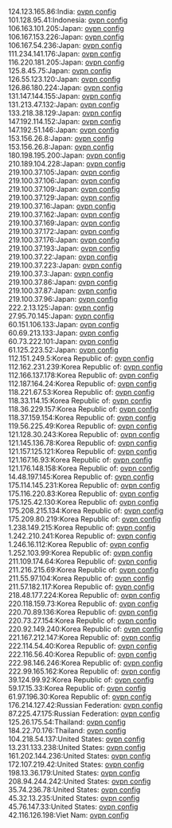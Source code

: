 124.123.165.86:India: [ovpn config](vpn/124_123_165_86.ovpn)  
101.128.95.41:Indonesia: [ovpn config](vpn/101_128_95_41.ovpn)  
106.163.101.205:Japan: [ovpn config](vpn/106_163_101_205.ovpn)  
106.167.153.226:Japan: [ovpn config](vpn/106_167_153_226.ovpn)  
106.167.54.236:Japan: [ovpn config](vpn/106_167_54_236.ovpn)  
111.234.141.176:Japan: [ovpn config](vpn/111_234_141_176.ovpn)  
116.220.181.205:Japan: [ovpn config](vpn/116_220_181_205.ovpn)  
125.8.45.75:Japan: [ovpn config](vpn/125_8_45_75.ovpn)  
126.55.123.120:Japan: [ovpn config](vpn/126_55_123_120.ovpn)  
126.86.180.224:Japan: [ovpn config](vpn/126_86_180_224.ovpn)  
131.147.144.155:Japan: [ovpn config](vpn/131_147_144_155.ovpn)  
131.213.47.132:Japan: [ovpn config](vpn/131_213_47_132.ovpn)  
133.218.38.129:Japan: [ovpn config](vpn/133_218_38_129.ovpn)  
147.192.114.152:Japan: [ovpn config](vpn/147_192_114_152.ovpn)  
147.192.51.146:Japan: [ovpn config](vpn/147_192_51_146.ovpn)  
153.156.26.8:Japan: [ovpn config](vpn/153_156_26_8.ovpn)  
153.156.26.8:Japan: [ovpn config](vpn/153_156_26_8.ovpn)  
180.198.195.200:Japan: [ovpn config](vpn/180_198_195_200.ovpn)  
210.189.104.228:Japan: [ovpn config](vpn/210_189_104_228.ovpn)  
219.100.37.105:Japan: [ovpn config](vpn/219_100_37_105.ovpn)  
219.100.37.106:Japan: [ovpn config](vpn/219_100_37_106.ovpn)  
219.100.37.109:Japan: [ovpn config](vpn/219_100_37_109.ovpn)  
219.100.37.129:Japan: [ovpn config](vpn/219_100_37_129.ovpn)  
219.100.37.16:Japan: [ovpn config](vpn/219_100_37_16.ovpn)  
219.100.37.162:Japan: [ovpn config](vpn/219_100_37_162.ovpn)  
219.100.37.169:Japan: [ovpn config](vpn/219_100_37_169.ovpn)  
219.100.37.172:Japan: [ovpn config](vpn/219_100_37_172.ovpn)  
219.100.37.176:Japan: [ovpn config](vpn/219_100_37_176.ovpn)  
219.100.37.193:Japan: [ovpn config](vpn/219_100_37_193.ovpn)  
219.100.37.22:Japan: [ovpn config](vpn/219_100_37_22.ovpn)  
219.100.37.223:Japan: [ovpn config](vpn/219_100_37_223.ovpn)  
219.100.37.3:Japan: [ovpn config](vpn/219_100_37_3.ovpn)  
219.100.37.86:Japan: [ovpn config](vpn/219_100_37_86.ovpn)  
219.100.37.87:Japan: [ovpn config](vpn/219_100_37_87.ovpn)  
219.100.37.96:Japan: [ovpn config](vpn/219_100_37_96.ovpn)  
222.2.13.125:Japan: [ovpn config](vpn/222_2_13_125.ovpn)  
27.95.70.145:Japan: [ovpn config](vpn/27_95_70_145.ovpn)  
60.151.106.133:Japan: [ovpn config](vpn/60_151_106_133.ovpn)  
60.69.213.133:Japan: [ovpn config](vpn/60_69_213_133.ovpn)  
60.73.222.101:Japan: [ovpn config](vpn/60_73_222_101.ovpn)  
61.125.223.52:Japan: [ovpn config](vpn/61_125_223_52.ovpn)  
112.151.249.5:Korea Republic of: [ovpn config](vpn/112_151_249_5.ovpn)  
112.162.231.239:Korea Republic of: [ovpn config](vpn/112_162_231_239.ovpn)  
112.166.137.178:Korea Republic of: [ovpn config](vpn/112_166_137_178.ovpn)  
112.187.164.24:Korea Republic of: [ovpn config](vpn/112_187_164_24.ovpn)  
118.221.67.53:Korea Republic of: [ovpn config](vpn/118_221_67_53.ovpn)  
118.33.114.15:Korea Republic of: [ovpn config](vpn/118_33_114_15.ovpn)  
118.36.229.157:Korea Republic of: [ovpn config](vpn/118_36_229_157.ovpn)  
118.37.159.154:Korea Republic of: [ovpn config](vpn/118_37_159_154.ovpn)  
119.56.225.49:Korea Republic of: [ovpn config](vpn/119_56_225_49.ovpn)  
121.128.30.243:Korea Republic of: [ovpn config](vpn/121_128_30_243.ovpn)  
121.145.136.78:Korea Republic of: [ovpn config](vpn/121_145_136_78.ovpn)  
121.157.125.121:Korea Republic of: [ovpn config](vpn/121_157_125_121.ovpn)  
121.167.16.93:Korea Republic of: [ovpn config](vpn/121_167_16_93.ovpn)  
121.176.148.158:Korea Republic of: [ovpn config](vpn/121_176_148_158.ovpn)  
14.48.197.145:Korea Republic of: [ovpn config](vpn/14_48_197_145.ovpn)  
175.114.145.231:Korea Republic of: [ovpn config](vpn/175_114_145_231.ovpn)  
175.116.220.83:Korea Republic of: [ovpn config](vpn/175_116_220_83.ovpn)  
175.125.42.130:Korea Republic of: [ovpn config](vpn/175_125_42_130.ovpn)  
175.208.215.134:Korea Republic of: [ovpn config](vpn/175_208_215_134.ovpn)  
175.209.80.219:Korea Republic of: [ovpn config](vpn/175_209_80_219.ovpn)  
1.238.149.215:Korea Republic of: [ovpn config](vpn/1_238_149_215.ovpn)  
1.242.210.241:Korea Republic of: [ovpn config](vpn/1_242_210_241.ovpn)  
1.246.16.112:Korea Republic of: [ovpn config](vpn/1_246_16_112.ovpn)  
1.252.103.99:Korea Republic of: [ovpn config](vpn/1_252_103_99.ovpn)  
211.109.174.64:Korea Republic of: [ovpn config](vpn/211_109_174_64.ovpn)  
211.216.215.69:Korea Republic of: [ovpn config](vpn/211_216_215_69.ovpn)  
211.55.97.104:Korea Republic of: [ovpn config](vpn/211_55_97_104.ovpn)  
211.57.182.117:Korea Republic of: [ovpn config](vpn/211_57_182_117.ovpn)  
218.48.177.224:Korea Republic of: [ovpn config](vpn/218_48_177_224.ovpn)  
220.118.159.73:Korea Republic of: [ovpn config](vpn/220_118_159_73.ovpn)  
220.70.89.136:Korea Republic of: [ovpn config](vpn/220_70_89_136.ovpn)  
220.73.27.154:Korea Republic of: [ovpn config](vpn/220_73_27_154.ovpn)  
220.92.149.240:Korea Republic of: [ovpn config](vpn/220_92_149_240.ovpn)  
221.167.212.147:Korea Republic of: [ovpn config](vpn/221_167_212_147.ovpn)  
222.114.54.40:Korea Republic of: [ovpn config](vpn/222_114_54_40.ovpn)  
222.116.56.40:Korea Republic of: [ovpn config](vpn/222_116_56_40.ovpn)  
222.98.146.246:Korea Republic of: [ovpn config](vpn/222_98_146_246.ovpn)  
222.99.165.162:Korea Republic of: [ovpn config](vpn/222_99_165_162.ovpn)  
39.124.99.92:Korea Republic of: [ovpn config](vpn/39_124_99_92.ovpn)  
59.17.15.33:Korea Republic of: [ovpn config](vpn/59_17_15_33.ovpn)  
61.97.196.30:Korea Republic of: [ovpn config](vpn/61_97_196_30.ovpn)  
176.214.127.42:Russian Federation: [ovpn config](vpn/176_214_127_42.ovpn)  
87.225.47.175:Russian Federation: [ovpn config](vpn/87_225_47_175.ovpn)  
125.26.175.54:Thailand: [ovpn config](vpn/125_26_175_54.ovpn)  
184.22.70.176:Thailand: [ovpn config](vpn/184_22_70_176.ovpn)  
104.218.54.137:United States: [ovpn config](vpn/104_218_54_137.ovpn)  
13.231.133.238:United States: [ovpn config](vpn/13_231_133_238.ovpn)  
161.202.144.236:United States: [ovpn config](vpn/161_202_144_236.ovpn)  
172.107.219.42:United States: [ovpn config](vpn/172_107_219_42.ovpn)  
198.13.36.179:United States: [ovpn config](vpn/198_13_36_179.ovpn)  
208.94.244.242:United States: [ovpn config](vpn/208_94_244_242.ovpn)  
35.74.236.78:United States: [ovpn config](vpn/35_74_236_78.ovpn)  
45.32.13.235:United States: [ovpn config](vpn/45_32_13_235.ovpn)  
45.76.147.33:United States: [ovpn config](vpn/45_76_147_33.ovpn)  
42.116.126.198:Viet Nam: [ovpn config](vpn/42_116_126_198.ovpn)  
